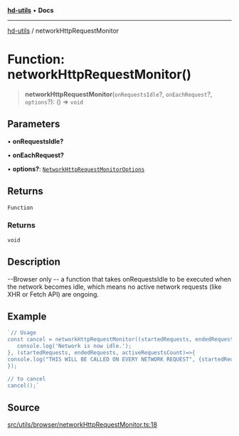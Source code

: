 [**hd-utils**](../README.md) • **Docs**

***

[hd-utils](../globals.md) / networkHttpRequestMonitor

# Function: networkHttpRequestMonitor()

> **networkHttpRequestMonitor**(`onRequestsIdle`?, `onEachRequest`?, `options`?): () => `void`

## Parameters

• **onRequestsIdle?**

• **onEachRequest?**

• **options?**: [`NetworkHttpRequestMonitorOptions`](../type-aliases/NetworkHttpRequestMonitorOptions.md)

## Returns

`Function`

### Returns

`void`

## Description

--Browser only -- a function that takes onRequestsIdle to be executed when the network becomes idle, which means no active network requests (like XHR or Fetch API) are ongoing.

## Example

```ts
`// Usage
const cancel = networkHttpRequestMonitor((startedRequests, endedRequests) => {
   console.log('Network is now idle.');
}, (startedRequests, endedRequests, activeRequestsCount)=>{
console.log("THIS WILL BE CALLED ON EVERY NETWORK REQUEST", {startedRequests, endedRequests, activeRequestsCount})
});

// to cancel
cancel();`
```

## Source

[src/utils/browser/networkHttpRequestMonitor.ts:18](https://github.com/AhmadHddad/h-utils/blob/5c76ff5de068cee019fc632d9da2e395721bb48f/src/utils/browser/networkHttpRequestMonitor.ts#L18)
